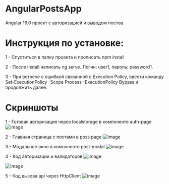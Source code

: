 # AngularPostsApp
Angular 16.0 проект с авторизацией и выводом постов.

# Инструкция по установке:

1 - Спуститься в папку проекта и прописать npm install

2 - После install написать ng serve. Логин: user1, пароль: password1.

3 - При встрече с ошибкой связанной с Execution Policy, ввести команду Set-ExecutionPolicy -Scope Process -ExecutionPolicy Bypass и продолжить далее.

# Скриншоты 

1 - Готовая авторизация через localstorage в компоненте auth-page
![image](https://github.com/Pixerell/AngularPostsApp/assets/90747184/b53b2ce8-1da7-4935-9f7b-a5abf24134a9)

2 - Главная страница с постами в post-page
![image](https://github.com/Pixerell/AngularPostsApp/assets/90747184/8b73eaf7-8f83-48f2-bd42-24b55f419547)

3 - Модальное окно в компоненте post-modal
![image](https://github.com/Pixerell/AngularPostsApp/assets/90747184/3e2f3091-e7f6-4499-a236-3129bfb23cf9)

4 - Код авторизации и валидаторов
![image](https://github.com/Pixerell/AngularPostsApp/assets/90747184/5c3d4e13-11ad-43e9-bbb1-767d84392127)

![image](https://github.com/Pixerell/AngularPostsApp/assets/90747184/8ee4d14d-70a7-4a55-a2b7-fa6b9f9cb605)

5 - Код вызова api через HttpClient
![image](https://github.com/Pixerell/AngularPostsApp/assets/90747184/84b5be1e-9695-4ca6-afa8-b705a5341ab3)


